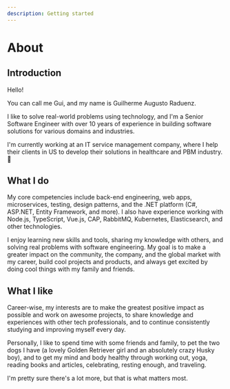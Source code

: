 ```yaml
---
description: Getting started
---
```


# About

## Introduction

Hello!

You can call me Gui, and my name is Guilherme Augusto Raduenz.

I like to solve real-world problems using technology, and I'm a Senior Software Engineer with over 10 years of experience in building software solutions for various domains and industries.

I'm currently working at an IT service management company, where I help their clients in US to develop their solutions in healthcare and PBM industry. 🚀

## What I do

My core competencies include back-end engineering, web apps, microservices, testing, design patterns, and the .NET platform (C#, ASP.NET, Entity Framework, and more). I also have experience working with Node.js, TypeScript, Vue.js, CAP, RabbitMQ, Kubernetes, Elasticsearch, and other technologies.

I enjoy learning new skills and tools, sharing my knowledge with others, and solving real problems with software engineering. My goal is to make a greater impact on the community, the company, and the global market with my career, build cool projects and products, and always get excited by doing cool things with my family and friends.

## What I like

Career-wise, my interests are to make the greatest positive impact as possible and work on awesome projects, to share knowledge and experiences with other tech professionals, and to continue consistently studying and improving myself every day.

Personally, I like to spend time with some friends and family, to pet the two dogs I have (a lovely Golden Retriever girl and an absolutely crazy Husky boy), and to get my mind and body healthy through working out, yoga, reading books and articles, celebrating, resting enough, and traveling.

I'm pretty sure there's a lot more, but that is what matters most.
